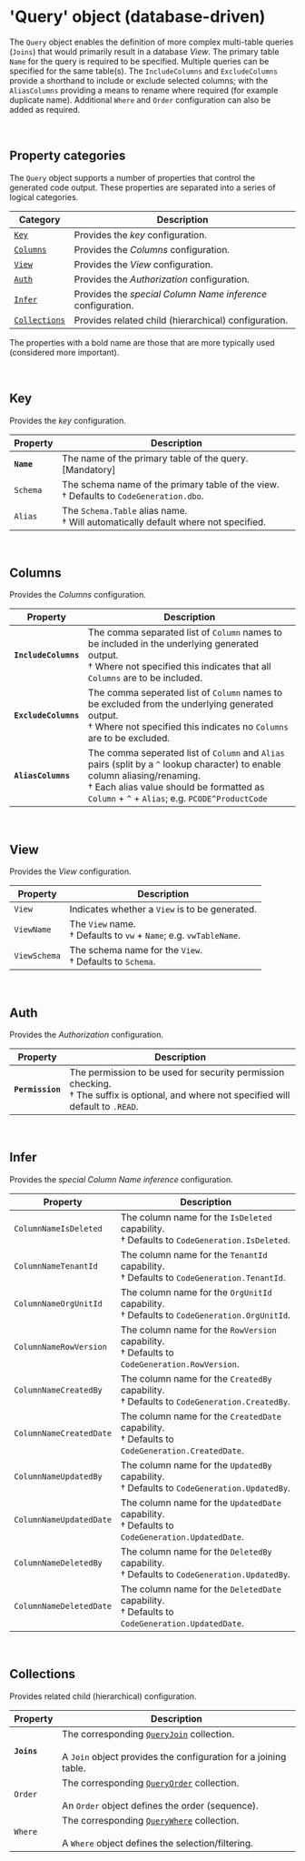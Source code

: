# 'Query' object (database-driven)

The `Query` object enables the definition of more complex multi-table queries (`Joins`) that would primarily result in a database _View_. The primary table `Name` for the query is required to be specified. Multiple queries can be specified for the same table(s). The `IncludeColumns` and `ExcludeColumns` provide a shorthand to include or exclude selected columns; with the `AliasColumns` providing a means to rename where required (for example duplicate name). Additional `Where` and `Order` configuration can also be added as required.

<br/>

## Property categories
The `Query` object supports a number of properties that control the generated code output. These properties are separated into a series of logical categories.

Category | Description
-|-
[`Key`](#Key) | Provides the _key_ configuration.
[`Columns`](#Columns) | Provides the _Columns_ configuration.
[`View`](#View) | Provides the _View_ configuration.
[`Auth`](#Auth) | Provides the _Authorization_ configuration.
[`Infer`](#Infer) | Provides the _special Column Name inference_ configuration.
[`Collections`](#Collections) | Provides related child (hierarchical) configuration.

The properties with a bold name are those that are more typically used (considered more important).

<br/>

## Key
Provides the _key_ configuration.

Property | Description
-|-
**`Name`** | The name of the primary table of the query. [Mandatory]
`Schema` | The schema name of the primary table of the view.<br/>&dagger; Defaults to `CodeGeneration.dbo`.
`Alias` | The `Schema.Table` alias name.<br/>&dagger; Will automatically default where not specified.

<br/>

## Columns
Provides the _Columns_ configuration.

Property | Description
-|-
**`IncludeColumns`** | The comma separated list of `Column` names to be included in the underlying generated output.<br/>&dagger; Where not specified this indicates that all `Columns` are to be included.
**`ExcludeColumns`** | The comma seperated list of `Column` names to be excluded from the underlying generated output.<br/>&dagger; Where not specified this indicates no `Columns` are to be excluded.
**`AliasColumns`** | The comma seperated list of `Column` and `Alias` pairs (split by a `^` lookup character) to enable column aliasing/renaming.<br/>&dagger; Each alias value should be formatted as `Column` + `^` + `Alias`; e.g. `PCODE^ProductCode`

<br/>

## View
Provides the _View_ configuration.

Property | Description
-|-
`View` | Indicates whether a `View` is to be generated.
`ViewName` | The `View` name.<br/>&dagger; Defaults to `vw` + `Name`; e.g. `vwTableName`.
`ViewSchema` | The schema name for the `View`.<br/>&dagger; Defaults to `Schema`.

<br/>

## Auth
Provides the _Authorization_ configuration.

Property | Description
-|-
**`Permission`** | The permission to be used for security permission checking.<br/>&dagger; The suffix is optional, and where not specified will default to `.READ`.

<br/>

## Infer
Provides the _special Column Name inference_ configuration.

Property | Description
-|-
`ColumnNameIsDeleted` | The column name for the `IsDeleted` capability.<br/>&dagger; Defaults to `CodeGeneration.IsDeleted`.
`ColumnNameTenantId` | The column name for the `TenantId` capability.<br/>&dagger; Defaults to `CodeGeneration.TenantId`.
`ColumnNameOrgUnitId` | The column name for the `OrgUnitId` capability.<br/>&dagger; Defaults to `CodeGeneration.OrgUnitId`.
`ColumnNameRowVersion` | The column name for the `RowVersion` capability.<br/>&dagger; Defaults to `CodeGeneration.RowVersion`.
`ColumnNameCreatedBy` | The column name for the `CreatedBy` capability.<br/>&dagger; Defaults to `CodeGeneration.CreatedBy`.
`ColumnNameCreatedDate` | The column name for the `CreatedDate` capability.<br/>&dagger; Defaults to `CodeGeneration.CreatedDate`.
`ColumnNameUpdatedBy` | The column name for the `UpdatedBy` capability.<br/>&dagger; Defaults to `CodeGeneration.UpdatedBy`.
`ColumnNameUpdatedDate` | The column name for the `UpdatedDate` capability.<br/>&dagger; Defaults to `CodeGeneration.UpdatedDate`.
`ColumnNameDeletedBy` | The column name for the `DeletedBy` capability.<br/>&dagger; Defaults to `CodeGeneration.UpdatedBy`.
`ColumnNameDeletedDate` | The column name for the `DeletedDate` capability.<br/>&dagger; Defaults to `CodeGeneration.UpdatedDate`.

<br/>

## Collections
Provides related child (hierarchical) configuration.

Property | Description
-|-
**`Joins`** | The corresponding [`QueryJoin`](Database-QueryJoin-Config-Xml.md) collection.<br/><br/>A `Join` object provides the configuration for a joining table.
`Order` | The corresponding [`QueryOrder`](Database-QueryOrder-Config-Xml.md) collection.<br/><br/>An `Order` object defines the order (sequence).
`Where` | The corresponding [`QueryWhere`](Database-QueryWhere-Config-Xml.md) collection.<br/><br/>A `Where` object defines the selection/filtering.

